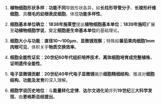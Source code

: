1. **植物细胞形状多样**：**功能不同**导致形状各异，如**长柱形导管分子**、**长梭形纤维细胞**、具**根毛的幼根表皮细胞**，体现**功能多样性**。
   
2. **细胞基本单位确立**：**1838年施莱登**提出**植物细胞基本单位**；**1839年施旺**扩展至**动植物细胞学说**，奠定**细胞是生命基本单位**的基础理论。

3. **细胞大小与功能**：**直径10～100μm**，**显微镜观察**；特殊如**番茄果肉细胞1mm肉眼可见**，体积关乎**物质交换效率**。

4. **细胞全能性证实**：**20世纪60年代组织培养技术**，**离体细胞培育成完整植株**，**证明遗传全能性**。

5. **电子显微镜贡献**：**20世纪40年代电子显微镜**揭示**细胞精细结构**，推进对**细胞结构、功能及发育**的深入理解。

6. **细胞学说历史地位**：与**能量转化定律**、**达尔文进化论**并列**19世纪三大科学发现**，由**恩格斯总结提出**。